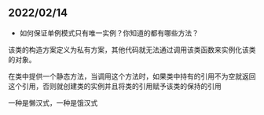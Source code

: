 ## 2022/02/14

- 如何保证单例模式只有唯一实例？你知道的都有哪些方法？

该类的构造方案定义为私有方案，其他代码就无法通过调用该类函数来实例化该类的对象。

在类中提供一个静态方法，当调用这个方法时，如果类中持有的引用不为空就返回这个引用，否则就创建类的实例并且将类的引用赋予该类的保持的引用

一种是懒汉式，一种是饿汉式